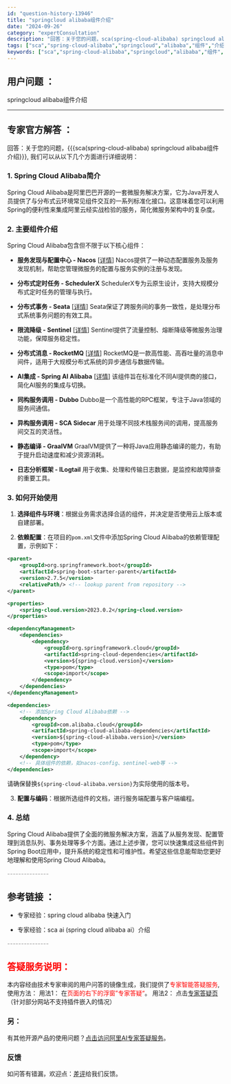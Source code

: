 ```yaml
---
id: "question-history-13946"
title: "springcloud alibaba组件介绍"
date: "2024-09-26"
category: "expertConsultation"
description: "回答：关于您的问题，sca(spring-cloud-alibaba) springcloud alibaba组件介绍, 我们可以从以下几个方面进行详细说明：### 1. **Spring Cloud Alibaba简介**Spring Cloud Alibaba是阿里巴巴开源的一套微服务解决方案，"
tags: ["sca","spring-cloud-alibaba","springcloud","alibaba","组件","介绍"]
keywords: ["sca","spring-cloud-alibaba","springcloud","alibaba","组件","介绍"]
---
```


## 用户问题 ： 
 springcloud alibaba组件介绍  

---------------
## 专家官方解答 ：

回答：关于您的问题，{{{sca(spring-cloud-alibaba) springcloud alibaba组件介绍}}}, 我们可以从以下几个方面进行详细说明：

### 1. **Spring Cloud Alibaba简介**

Spring Cloud Alibaba是阿里巴巴开源的一套微服务解决方案，它为Java开发人员提供了与分布式云环境常见组件交互的一系列标准化接口。这意味着您可以利用Spring的便利性来集成阿里云经实战检验的服务，简化微服务架构中的复杂度。

### 2. **主要组件介绍**

Spring Cloud Alibaba包含但不限于以下核心组件：

- **服务发现与配置中心 - Nacos** [[详情](https://nacos.io/)]
  Nacos提供了一种动态配置服务及服务发现机制，帮助您管理微服务的配置与服务实例的注册与发现。

- **分布式定时任务 - SchedulerX**
  SchedulerX专为云原生设计，支持大规模分布式定时任务的管理与执行。

- **分布式事务 - Seata** [[详情](https://sca.aliyun.com/docs/2023/user-guide/seata/quick-start/)]
  Seata保证了跨服务间的事务一致性，是处理分布式系统事务问题的有效工具。

- **限流降级 - Sentinel** [[详情](https://sentinelguard.io/zh-cn/)]
  Sentinel提供了流量控制、熔断降级等微服务治理功能，保障服务稳定性。

- **分布式消息 - RocketMQ** [[详情](https://rocketmq.apache.org/zh/)]
  RocketMQ是一款高性能、高吞吐量的消息中间件，适用于大规模分布式系统的异步通信与数据传输。

- **AI集成 - Spring AI Alibaba** [[详情](https://sca.aliyun.com/docs/2023/user-guide/ai/quick-start/)]
  该组件旨在标准化不同AI提供商的接口，简化AI服务的集成与切换。

- **同构服务调用 - Dubbo**
  Dubbo是一个高性能的RPC框架，专注于Java领域的服务间通信。

- **异构服务调用 - SCA Sidecar**
  用于处理不同技术栈服务间的调用，提高服务间交互的灵活性。

- **静态编译 - GraalVM**
  GraalVM提供了一种将Java应用静态编译的能力，有助于提升启动速度和减少资源消耗。

- **日志分析框架 - ILogtail**
  用于收集、处理和传输日志数据，是监控和故障排查的重要工具。

### 3. **如何开始使用**

1. **选择组件与环境**：根据业务需求选择合适的组件，并决定是否使用云上版本或自建部署。
   
2. **依赖配置**：在项目的`pom.xml`文件中添加Spring Cloud Alibaba的依赖管理配置，示例如下：

```xml
<parent>
    <groupId>org.springframework.boot</groupId>
    <artifactId>spring-boot-starter-parent</artifactId>
    <version>2.7.5</version>
    <relativePath/> <!-- lookup parent from repository -->
</parent>

<properties>
    <spring-cloud.version>2023.0.2</spring-cloud.version>
</properties>

<dependencyManagement>
    <dependencies>
        <dependency>
            <groupId>org.springframework.cloud</groupId>
            <artifactId>spring-cloud-dependencies</artifactId>
            <version>${spring-cloud.version}</version>
            <type>pom</type>
            <scope>import</scope>
        </dependency>
    </dependencies>
</dependencyManagement>

<dependencies>
    <!-- 添加Spring Cloud Alibaba依赖 -->
    <dependency>
        <groupId>com.alibaba.cloud</groupId>
        <artifactId>spring-cloud-alibaba-dependencies</artifactId>
        <version>${spring-cloud-alibaba.version}</version>
        <type>pom</type>
        <scope>import</scope>
    </dependency>
    <!-- 具体组件的依赖，如nacos-config、sentinel-web等 -->
</dependencies>
```
请确保替换`${spring-cloud-alibaba.version}`为实际使用的版本号。

3. **配置与编码**：根据所选组件的文档，进行服务端配置与客户端编程。

### 4. 总结

Spring Cloud Alibaba提供了全面的微服务解决方案，涵盖了从服务发现、配置管理到消息队列、事务处理等多个方面。通过上述步骤，您可以快速集成这些组件到Spring Boot应用中，提升系统的稳定性和可维护性。希望这些信息能帮助您更好地理解和使用Spring Cloud Alibaba。


<font color="#949494">---------------</font> 


## 参考链接 ：

* 专家经验：spring cloud alibaba 快速入门 
 
 * 专家经验：sca ai (spring cloud alibaba ai）介绍 


 <font color="#949494">---------------</font> 
 


## <font color="#FF0000">答疑服务说明：</font> 

本内容经由技术专家审阅的用户问答的镜像生成，我们提供了<font color="#FF0000">专家智能答疑服务</font>,使用方法：
用法1： 在<font color="#FF0000">页面的右下的浮窗”专家答疑“</font>。
用法2： 点击[专家答疑页](https://answer.opensource.alibaba.com/docs/intro)（针对部分网站不支持插件嵌入的情况）
### 另：


有其他开源产品的使用问题？[点击访问阿里AI专家答疑服务](https://answer.opensource.alibaba.com/docs/intro)。
### 反馈
如问答有错漏，欢迎点：[差评](https://ai.nacos.io/user/feedbackByEnhancerGradePOJOID?enhancerGradePOJOId=17049)给我们反馈。
